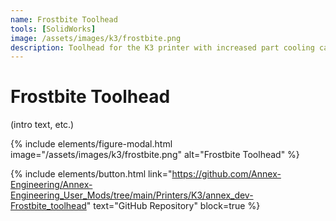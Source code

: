 ```yaml
---
name: Frostbite Toolhead
tools: [SolidWorks]
image: /assets/images/k3/frostbite.png
description: Toolhead for the K3 printer with increased part cooling capacity.
---
```


# Frostbite Toolhead

(intro text, etc.)

{% include elements/figure-modal.html image="/assets/images/k3/frostbite.png" alt="Frostbite Toolhead" %}

{% include elements/button.html link="https://github.com/Annex-Engineering/Annex-Engineering_User_Mods/tree/main/Printers/K3/annex_dev-Frostbite_toolhead" text="GitHub Repository" block=true %}

